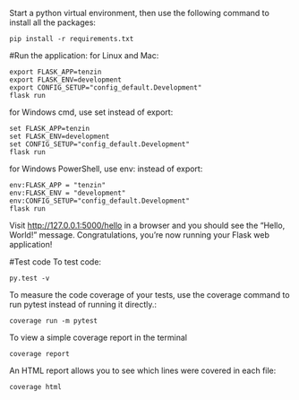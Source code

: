Start a python virtual environment, then use the following command to install all the packages:
```
pip install -r requirements.txt
```

#Run the application:
for Linux and Mac:
```
export FLASK_APP=tenzin
export FLASK_ENV=development
export CONFIG_SETUP="config_default.Development"
flask run
```
for Windows cmd, use set instead of export:
```
set FLASK_APP=tenzin
set FLASK_ENV=development
set CONFIG_SETUP="config_default.Development"
flask run
```
for Windows PowerShell, use env: instead of export:
```
env:FLASK_APP = "tenzin"
env:FLASK_ENV = "development"
env:CONFIG_SETUP="config_default.Development"
flask run
```

Visit http://127.0.0.1:5000/hello in a browser and you should see the “Hello, World!” message. Congratulations, you’re now running your Flask web application!

#Test code
To test code:
```
py.test -v
```
To measure the code coverage of your tests, use the coverage command to run pytest instead of running it directly.:
```
coverage run -m pytest
```
To view a simple coverage report in the terminal
```
coverage report
```
An HTML report allows you to see which lines were covered in each file:
```
coverage html
```

